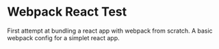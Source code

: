# Webpack React Test

First attempt at bundling a react app with webpack from scratch.
A basic webpack config for a simplet react app.
